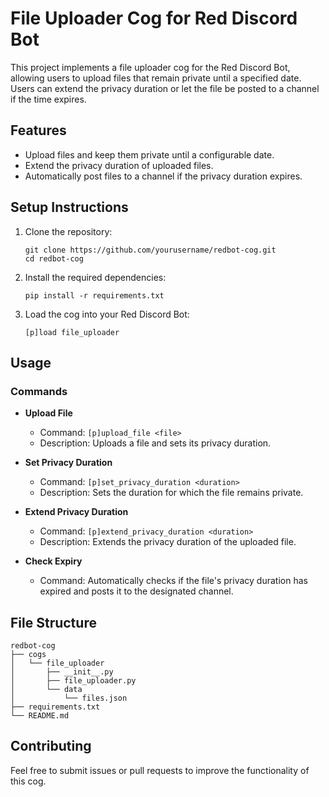 # File Uploader Cog for Red Discord Bot

This project implements a file uploader cog for the Red Discord Bot, allowing users to upload files that remain private until a specified date. Users can extend the privacy duration or let the file be posted to a channel if the time expires.

## Features

- Upload files and keep them private until a configurable date.
- Extend the privacy duration of uploaded files.
- Automatically post files to a channel if the privacy duration expires.

## Setup Instructions

1. Clone the repository:
   ```
   git clone https://github.com/yourusername/redbot-cog.git
   cd redbot-cog
   ```

2. Install the required dependencies:
   ```
   pip install -r requirements.txt
   ```

3. Load the cog into your Red Discord Bot:
   ```
   [p]load file_uploader
   ```

## Usage

### Commands

- **Upload File**
  - Command: `[p]upload_file <file>`
  - Description: Uploads a file and sets its privacy duration.

- **Set Privacy Duration**
  - Command: `[p]set_privacy_duration <duration>`
  - Description: Sets the duration for which the file remains private.

- **Extend Privacy Duration**
  - Command: `[p]extend_privacy_duration <duration>`
  - Description: Extends the privacy duration of the uploaded file.

- **Check Expiry**
  - Command: Automatically checks if the file's privacy duration has expired and posts it to the designated channel.

## File Structure

```
redbot-cog
├── cogs
│   └── file_uploader
│       ├── __init__.py
│       ├── file_uploader.py
│       └── data
│           └── files.json
├── requirements.txt
└── README.md
```

## Contributing

Feel free to submit issues or pull requests to improve the functionality of this cog.